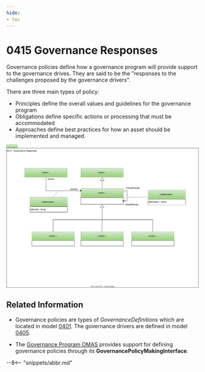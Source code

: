 ```yaml
---
hide:
- toc
---
```


<!-- SPDX-License-Identifier: CC-BY-4.0 -->
<!-- Copyright Contributors to the ODPi Egeria project. -->

# 0415 Governance Responses

Governance policies define how a governance program will provide support to the governance drives.
They are said to be the "responses to the challenges proposed by the governance drivers".

There are three main types of policy:

* Principles define the overall values and guidelines for the governance program
* Obligations define specific actions or processing that must be accommodated
* Approaches define best practices for how an asset should be implemented and managed.

![UML](0415-Governance-Responses.svg)


## Related Information

* Governance policies are types of *GovernanceDefinitions* which are located in model [0401](0401-Governance-Definitions.md).
  The governance drivers are defined in model [0405](0405-Governance-Drivers.md).

* The [Governance Program OMAS](/services/omas/governance-program/overview)
  provides support for defining governance policies through its **GovernancePolicyMakingInterface**. 

--8<-- "snippets/abbr.md"